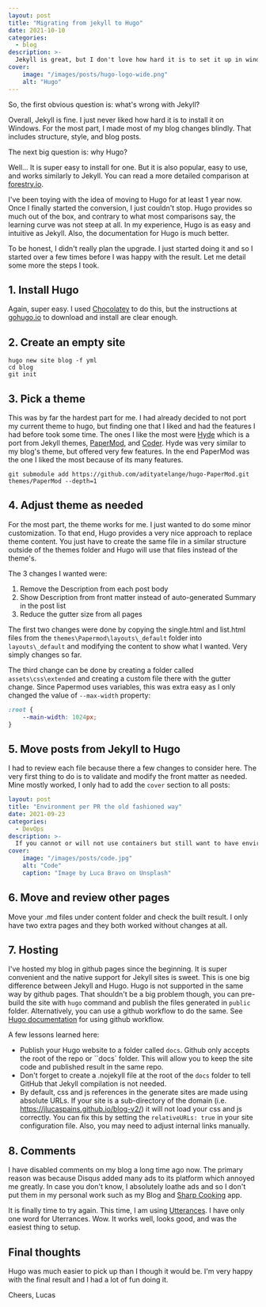 ```yaml
---
layout: post
title: "Migrating from jekyll to Hugo"
date: 2021-10-10
categories:
  - blog
description: >-
  Jekyll is great, but I don't love how hard it is to set it up in windows. For the most part I wrote blog posts blind. I've looked for alternatives and settled on Hugo. This is post is about everything that happened during the Jekyll to Hugo conversion.
cover:
    image: "/images/posts/hugo-logo-wide.png"
    alt: "Hugo"
---
```


So, the first obvious question is: what's wrong with Jekyll?

Overall, Jekyll is fine. I just never liked how hard it is to install it on Windows. For the most part, I made most of my blog changes blindly. That includes structure, style, and blog posts.

The next big question is: why Hugo?

Well... It is super easy to install for one. But it is also popular, easy to use, and works similarly to Jekyll. You can read a more detailed comparison at [forestry.io](https://forestry.io/blog/hugo-and-jekyll-compared/).

I've been toying with the idea of moving to Hugo for at least 1 year now. Once I finally started the conversion, I just couldn't stop. Hugo provides so much out of the box, and contrary to what most comparisons say, the learning curve was not steep at all. In my experience, Hugo is as easy and intuitive as Jekyll. Also, the documentation for Hugo is much better.

To be honest, I didn't really plan the upgrade. I just started doing it and so I started over a few times before I was happy with the result. Let me detail some more the steps I took.

## 1. Install Hugo
Again, super easy. I used [Chocolatey](https://chocolatey.org/) to do this, but the instructions at [gohugo.io](https://gohugo.io/getting-started/installing/) to download and install are clear enough.

## 2. Create an empty site
```
hugo new site blog -f yml
cd blog
git init
```

## 3. Pick a theme
This was by far the hardest part for me. I had already decided to not port my current theme to hugo, but finding one that I liked and had the features I had before took some time. The ones I like the most were [Hyde](https://themes.gohugo.io/themes/hyde/) which is a port from Jekyll themes, [PaperMod](https://themes.gohugo.io/themes/hugo-papermod/), and [Coder](https://themes.gohugo.io/themes/hugo-coder/). Hyde was very similar to my blog's theme, but offered very few features. In the end PaperMod was the one I liked the most because of its many features.

```
git submodule add https://github.com/adityatelange/hugo-PaperMod.git themes/PaperMod --depth=1
```

## 4. Adjust theme as needed
For the most part, the theme works for me. I just wanted to do some minor customization. To that end, Hugo provides a very nice approach to replace theme content. You just have to create the same file in a similar structure outside of the themes folder and Hugo will use that files instead of the theme's.

The 3 changes I wanted were:

1. Remove the Description from each post body
2. Show Description from front matter instead of auto-generated Summary in the post list
3. Reduce the gutter size from all pages 

The first two changes were done by copying the single.html and list.html files from the ``themes\Papermod\layouts\_default`` folder into ``layouts\_default`` and modifying the content to show what I wanted. Very simply changes so far.

The third change can be done by creating a folder called ``assets\css\extended`` and creating a custom file there with the gutter change. Since Papermod uses variables, this was extra easy as I only changed the value of ``--max-width`` property:

```css
:root {
    --main-width: 1024px;
}
```

## 5. Move posts from Jekyll to Hugo
I had to review each file because there a few changes to consider here. The very first thing to do is to validate and modify the front matter as needed. Mine mostly worked, I only had to add the ``cover`` section to all posts:

```yml
layout: post
title: "Environment per PR the old fashioned way"
date: 2021-09-23
categories:
  - DevOps
description: >-
  If you cannot or will not use containers but still want to have environment per PR, you can still do it with VMs and IIS. I will show you how.
cover:
    image: "/images/posts/code.jpg"
    alt: "Code"
    caption: "Image by Luca Bravo on Unsplash"
```

## 6. Move and review other pages
Move your .md files under content folder and check the built result. I only have two extra pages and they both worked without changes at all.

## 7. Hosting
I've hosted my blog in github pages since the beginning. It is super convenient and the native support for Jekyll sites is sweet. This is one big difference between Jekyll and Hugo. Hugo is not supported in the same way by github pages. That shouldn't be a big problem though, you can pre-build the site with ``hugo`` command and publish the files generated in ``public`` folder. Alternatively, you can use a github workflow to do the same. See [Hugo documentation](https://gohugo.io/hosting-and-deployment/hosting-on-github/) for using github workflow.

A few lessons learned here:

* Publish your Hugo website to a folder called ``docs``. Github only accepts the root of the repo or ``docs` folder. This will allow you to keep the site code and published result in the same repo.
* Don't forget to create a .nojekyll file at the root of the ``docs`` folder to tell GitHub that Jekyll compilation is not needed.
* By default, css and js references in the generate sites are made using absolute URLs. If your site is a sub-directory of the domain (i.e. https://jlucaspains.github.io/blog-v2/) it will not load your css and js correctly. You can fix this by setting the ``relativeURLs: true`` in your site configuration file. Also, you may need to adjust internal links manually.

## 8. Comments
I have disabled comments on my blog a long time ago now. The primary reason was because Disqus added many ads to its platform which annoyed me greatly. In case you don't know, I absolutely loathe ads and so I don't put them in my personal work such as my Blog and [Sharp Cooking](http://sharpcooking.net/) app.

It is finally time to try again. This time, I am using [Utterances](https://utteranc.es/). I have only one word for Uterrances. Wow. It works well, looks good, and was the easiest thing to setup.

## Final thoughts
Hugo was much easier to pick up than I though it would be. I'm very happy with the final result and I had a lot of fun doing it.

Cheers,
Lucas